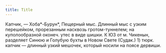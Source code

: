 ```yaml
---
title: Title
---
```


Капчик, — Хоба*-Бурун*, Пещерный мыс. Длинный мыс с узким перешейком,
прорезанным насквозь гротом-туннелем; на куполообразной оконеч. утес в виде
шишки. К ЮЗ от м. Чикенын, разделяет Синюю и Голубую бухты в Новом Свете
(Судак.) 1) тюрк. капчик — длинный узкий мешочек, который носили на поясе
дервиши.
